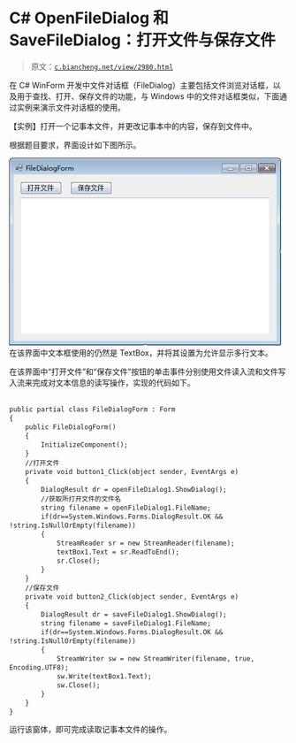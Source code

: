# C# OpenFileDialog 和 SaveFileDialog：打开文件与保存文件

> 原文：[`c.biancheng.net/view/2980.html`](http://c.biancheng.net/view/2980.html)

在 C# WinForm 开发中文件对话框（FileDialog）主要包括文件浏览对话框，以及用于查找、打开、保存文件的功能，与 Windows 中的文件对话框类似，下面通过实例来演示文件对话框的使用。

【实例】打开一个记事本文件，并更改记事本中的内容，保存到文件中。

根据题目要求，界面设计如下图所示。

![文件对话框应用界面设计](img/29785405e87e8a5858f7d2c9624a9171.png)
在该界面中文本框使用的仍然是 TextBox，并将其设置为允许显示多行文本。

在该界面中“打开文件”和“保存文件”按钮的单击事件分别使用文件读入流和文件写入流来完成对文本信息的读写操作，实现的代码如下。

```

public partial class FileDialogForm : Form
{
    public FileDialogForm()
    {
        InitializeComponent();
    }
    //打开文件
    private void button1_Click(object sender, EventArgs e)
    {
        DialogResult dr = openFileDialog1.ShowDialog();
        //获取所打开文件的文件名
        string filename = openFileDialog1.FileName;
        if(dr==System.Windows.Forms.DialogResult.OK && !string.IsNullOrEmpty(filename))
        {
            StreamReader sr = new StreamReader(filename);
            textBox1.Text = sr.ReadToEnd();
            sr.Close();
        }
    }
    //保存文件
    private void button2_Click(object sender, EventArgs e)
    {
        DialogResult dr = saveFileDialog1.ShowDialog();
        string filename = saveFileDialog1.FileName;
        if(dr==System.Windows.Forms.DialogResult.OK && !string.IsNullOrEmpty(filename))
        {
            StreamWriter sw = new StreamWriter(filename, true, Encoding.UTF8);
            sw.Write(textBox1.Text);
            sw.Close();
        }
    }
}
```

运行该窗体，即可完成读取记事本文件的操作。